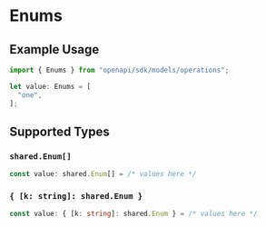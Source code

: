 # Enums

## Example Usage

```typescript
import { Enums } from "openapi/sdk/models/operations";

let value: Enums = [
  "one",
];
```

## Supported Types

### `shared.Enum[]`

```typescript
const value: shared.Enum[] = /* values here */
```

### `{ [k: string]: shared.Enum }`

```typescript
const value: { [k: string]: shared.Enum } = /* values here */
```

